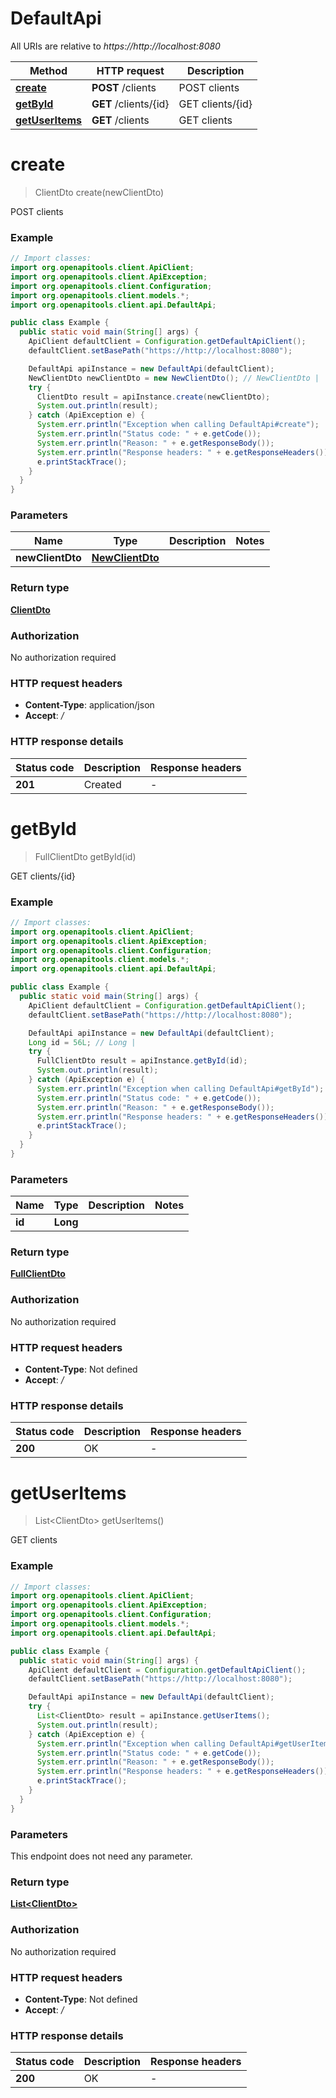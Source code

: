 # DefaultApi

All URIs are relative to *https://http://localhost:8080*

Method | HTTP request | Description
------------- | ------------- | -------------
[**create**](DefaultApi.md#create) | **POST** /clients | POST clients
[**getById**](DefaultApi.md#getById) | **GET** /clients/{id} | GET clients/{id}
[**getUserItems**](DefaultApi.md#getUserItems) | **GET** /clients | GET clients


<a name="create"></a>
# **create**
> ClientDto create(newClientDto)

POST clients

### Example
```java
// Import classes:
import org.openapitools.client.ApiClient;
import org.openapitools.client.ApiException;
import org.openapitools.client.Configuration;
import org.openapitools.client.models.*;
import org.openapitools.client.api.DefaultApi;

public class Example {
  public static void main(String[] args) {
    ApiClient defaultClient = Configuration.getDefaultApiClient();
    defaultClient.setBasePath("https://http://localhost:8080");

    DefaultApi apiInstance = new DefaultApi(defaultClient);
    NewClientDto newClientDto = new NewClientDto(); // NewClientDto | 
    try {
      ClientDto result = apiInstance.create(newClientDto);
      System.out.println(result);
    } catch (ApiException e) {
      System.err.println("Exception when calling DefaultApi#create");
      System.err.println("Status code: " + e.getCode());
      System.err.println("Reason: " + e.getResponseBody());
      System.err.println("Response headers: " + e.getResponseHeaders());
      e.printStackTrace();
    }
  }
}
```

### Parameters

Name | Type | Description  | Notes
------------- | ------------- | ------------- | -------------
 **newClientDto** | [**NewClientDto**](NewClientDto.md)|  |

### Return type

[**ClientDto**](ClientDto.md)

### Authorization

No authorization required

### HTTP request headers

 - **Content-Type**: application/json
 - **Accept**: */*

### HTTP response details
| Status code | Description | Response headers |
|-------------|-------------|------------------|
**201** | Created |  -  |

<a name="getById"></a>
# **getById**
> FullClientDto getById(id)

GET clients/{id}

### Example
```java
// Import classes:
import org.openapitools.client.ApiClient;
import org.openapitools.client.ApiException;
import org.openapitools.client.Configuration;
import org.openapitools.client.models.*;
import org.openapitools.client.api.DefaultApi;

public class Example {
  public static void main(String[] args) {
    ApiClient defaultClient = Configuration.getDefaultApiClient();
    defaultClient.setBasePath("https://http://localhost:8080");

    DefaultApi apiInstance = new DefaultApi(defaultClient);
    Long id = 56L; // Long | 
    try {
      FullClientDto result = apiInstance.getById(id);
      System.out.println(result);
    } catch (ApiException e) {
      System.err.println("Exception when calling DefaultApi#getById");
      System.err.println("Status code: " + e.getCode());
      System.err.println("Reason: " + e.getResponseBody());
      System.err.println("Response headers: " + e.getResponseHeaders());
      e.printStackTrace();
    }
  }
}
```

### Parameters

Name | Type | Description  | Notes
------------- | ------------- | ------------- | -------------
 **id** | **Long**|  |

### Return type

[**FullClientDto**](FullClientDto.md)

### Authorization

No authorization required

### HTTP request headers

 - **Content-Type**: Not defined
 - **Accept**: */*

### HTTP response details
| Status code | Description | Response headers |
|-------------|-------------|------------------|
**200** | OK |  -  |

<a name="getUserItems"></a>
# **getUserItems**
> List&lt;ClientDto&gt; getUserItems()

GET clients

### Example
```java
// Import classes:
import org.openapitools.client.ApiClient;
import org.openapitools.client.ApiException;
import org.openapitools.client.Configuration;
import org.openapitools.client.models.*;
import org.openapitools.client.api.DefaultApi;

public class Example {
  public static void main(String[] args) {
    ApiClient defaultClient = Configuration.getDefaultApiClient();
    defaultClient.setBasePath("https://http://localhost:8080");

    DefaultApi apiInstance = new DefaultApi(defaultClient);
    try {
      List<ClientDto> result = apiInstance.getUserItems();
      System.out.println(result);
    } catch (ApiException e) {
      System.err.println("Exception when calling DefaultApi#getUserItems");
      System.err.println("Status code: " + e.getCode());
      System.err.println("Reason: " + e.getResponseBody());
      System.err.println("Response headers: " + e.getResponseHeaders());
      e.printStackTrace();
    }
  }
}
```

### Parameters
This endpoint does not need any parameter.

### Return type

[**List&lt;ClientDto&gt;**](ClientDto.md)

### Authorization

No authorization required

### HTTP request headers

 - **Content-Type**: Not defined
 - **Accept**: */*

### HTTP response details
| Status code | Description | Response headers |
|-------------|-------------|------------------|
**200** | OK |  -  |

